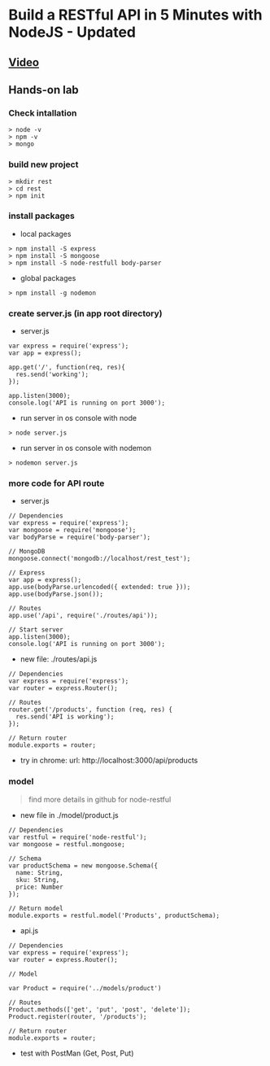 # Build a RESTful API in 5 Minutes with NodeJS - Updated

## [Video](https://www.youtube.com/watch?v=p-x6WdwaJco)

## Hands-on lab

### Check intallation

```
> node -v
> npm -v
> mongo
```

### build new project

```
> mkdir rest
> cd rest
> npm init
```

### install packages

* local packages

```
> npm install -S express
> npm install -S mongoose
> npm install -S node-restfull body-parser
```

* global packages

```
> npm install -g nodemon
```

### create server.js (in app root directory)

* server.js

```
var express = require('express');
var app = express();

app.get('/', function(req, res){
  res.send('working');
});

app.listen(3000);
console.log('API is running on port 3000');
```

* run server in os console with node

```
> node server.js
```

* run server in os console with nodemon

```
> nodemon server.js
```

### more code for API route

* server.js

```
// Dependencies
var express = require('express');
var mongoose = require('mongoose');
var bodyParse = require('body-parser');

// MongoDB
mongoose.connect('mongodb://localhost/rest_test');

// Express
var app = express();
app.use(bodyParse.urlencoded({ extended: true }));
app.use(bodyParse.json());

// Routes
app.use('/api', require('./routes/api'));

// Start server
app.listen(3000);
console.log('API is running on port 3000');
```

* new file: ./routes/api.js

```
// Dependencies
var express = require('express');
var router = express.Router();

// Routes
router.get('/products', function (req, res) {
  res.send('API is working');
});

// Return router
module.exports = router;
```

* try in chrome: url: http://localhost:3000/api/products

### model

> find more details in github for node-restful

* new file in ./model/product.js

```
// Dependencies
var restful = require('node-restful');
var mongoose = restful.mongoose;

// Schema
var productSchema = new mongoose.Schema({
  name: String,
  sku: String,
  price: Number
});

// Return model
module.exports = restful.model('Products', productSchema);
```

* api.js

```
// Dependencies
var express = require('express');
var router = express.Router();

// Model

var Product = require('../models/product')

// Routes
Product.methods(['get', 'put', 'post', 'delete']);
Product.register(router, '/products');

// Return router
module.exports = router;
```

* test with PostMan (Get, Post, Put)

